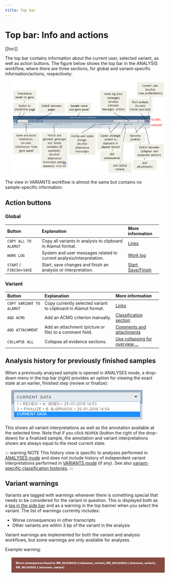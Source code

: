 ```yaml
---
title: Top bar
---
```


# Top bar: Info and actions

[[toc]]

The top bar contains information about the current user, selected variant, as well as action buttons. The figure below shows the top bar in the ANALYSIS workflow, where there are three sections, for global and variant-specific information/actions, respectively:

<div style="text-indent: 4%;"><img src="./img/top_bar.png"></div>

The view in VARIANTS workflow is almost the same but contains no sample-specific information.

## Action buttons

### Global

Button  | Explanation | More information
:---  | :---  | :---
`COPY ALL TO ALAMUT`  | Copy all variants in analysis to clipboard in Alamut format. | [Links](/manual/classification-page.html#links-to-the-web-and-alamut)
`WORK LOG`  | System and user messages related to current analysis/interpretation. |  [Work log](/manual/worklog.md)
`START` / <br>`FINISH`+`SAVE` | Start, save changes and finish an analysis or interpretation. | [Start](/manual/classification-page.html#start-an-analysis-or-interpretation), [Save/Finish](/manual/classification-page.html#save-and-finish)


### Variant

Button  | Explanation | More information
:---  | :---  | :---
`COPY VARIANT TO ALAMUT`  | Copy currently selected variant to clipboard in Alamut format.  | [Links](/manual/classification-page.html#links-to-the-web-and-alamut)
`ADD ACMG`  | Add an ACMG criterion manually. | [Classification section](/manual/classification-section.html#add-acmg-criterion-manually)
`ADD ATTACHMENT`  | Add an attachment (picture or file) to a comment field. | [Comments and attachments](/manual/classification-page.html#comments-and-attachments)
`COLLAPSE ALL`  | Collapse all evidence sections. | [Use collapsing for overview ...](/manual/classification-page.html#use-collapsing-for-overview-and-marking-sections-as-done)


## Analysis history for previously finished samples

When a previously analysed sample is opened in ANALYSES mode, a drop-down menu in the top bar (right) provides an option for viewing the exact state at an earlier, finished step (review or finalize):

<div style="text-indent: 4%;"><img src="./img/analyses_history_select.png"></div>

This shows all variant interpretations as well as the annotation available at the selected time. Note that if you click `REOPEN` (button the right of the drop-down) for a finalized sample, the annotation and variant interpretations shown are always equal to the most current state.

::: warning NOTE
This history view is specific to analyses performed in [ANALYSES mode](/concepts/workflows.html#sample-centered-workflow-analyses) and does not include history of independent variant interpretations performed in [VARIANTS mode](/concepts/workflows.html#variant-centered-workflow-variants) (if any). See also [variant-specific classification histories](/manual/classification-section.html#variants-with-a-previous-interpretation).
:::

## Variant warnings

Variants are tagged with warnings whenever there is something special that needs to be considered for the variant in question. This is displayed both as a [tag in the side bar](/manual/side-bar.html#variant-tags) and as a warning in the top banner when you select the variant. The list of warnings currently includes:

  - Worse consequences in other transcripts
  - Other variants are within 3 bp of the variant in the analysis

Variant warnings are implemented for both the variant and analysis workflows, but some warnings are only available for analyses.

Example warning:

<div style="text-indent: 4%;"><img src="./img/variant_warning.png"></div>
